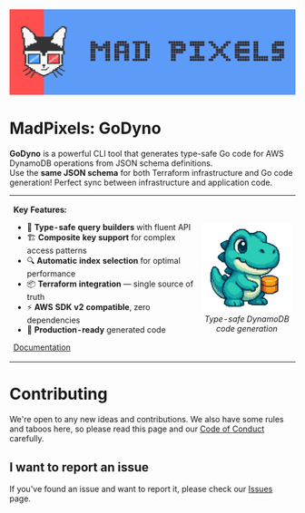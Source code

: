 <picture>
  <source media="(prefers-color-scheme: dark)" srcset="https://github.com/Mad-Pixels/.github/raw/main/profile/banner.png">
  <source media="(prefers-color-scheme: light)" srcset="https://github.com/Mad-Pixels/.github/raw/main/profile/banner.png">
  <img
    alt="MadPixels"
    src="https://github.com/Mad-Pixels/.github/raw/main/profile/banner.png">
</picture>

# MadPixels: GoDyno

**GoDyno** is a powerful CLI tool that generates type-safe Go code for AWS DynamoDB operations from JSON schema definitions.  
Use the **same JSON schema** for both Terraform infrastructure and Go code generation! Perfect sync between infrastructure and application code.  

<table>
<tr>
<td width="66%">

**Key Features:**  
- 🎯 **Type-safe query builders** with fluent API
- 🏗️ **Composite key support** for complex access patterns
- 🔍 **Automatic index selection** for optimal performance  
- 📦 **Terraform integration** — single source of truth
- ⚡ **AWS SDK v2 compatible**, zero dependencies
- 🚀 **Production-ready** generated code

[Documentation](https://go-dyno.madpixels.io/)

</td>
<td width="34%" align="center">

![GoDyno Logo](./.media/logo.png)
<br>
<em>Type-safe DynamoDB<br>code generation</em>
</td>
</tr>
</table>

# Contributing
We're open to any new ideas and contributions. We also have some rules and taboos here, so please read this page and our [Code of Conduct](/CODE_OF_CONDUCT.md) carefully.

## I want to report an issue
If you've found an issue and want to report it, please check our [Issues](https://github.com/Mad-Pixels/go-dyno/issues) page.